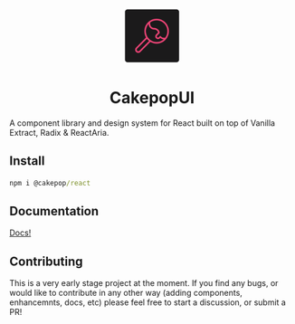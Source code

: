 <p align="center">
      <img width="20%" src="https://raw.githubusercontent.com/zwagnr/cakepop/main/apps/docs/public/cakepop.png" alt="cakepopUI" />
      <h1 align="center">CakepopUI</h1>
</p>

A component library and design system for React built on top of Vanilla Extract, Radix & ReactAria.


## Install

```cmd filename="myProject.ts" {3} copy
npm i @cakepop/react
```

## Documentation

<a href=''>Docs!</a>

## Contributing

This is a very early stage project at the moment. If you find any bugs, or would like to contribute in any other way (adding components, enhancemnts, docs, etc) please feel free to start a discussion, or submit a PR!